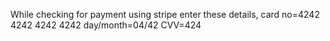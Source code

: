 While checking for payment using stripe enter these details,
card no=4242 4242 4242 4242
day/month=04/42
CVV=424
